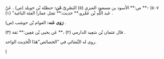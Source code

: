 ٥٠٧) -** ص:** الأسود بن مسعود العنزي (٥) البَصْرِيّ.**عَن:** حنظلة بْن خويلد (ص) . عَنْ عَبد اللَّهِ بْن عَمْرو،** حديث:** تقتل عمارا الفئة الباغية" (١) .

**رَوَى عَنه:** العوام بْن حوشب (ص) .

قال عثمان بْن سَعِيد الدارمي (٢) ،** عَن يحيى بْن مَعِين:** ثقة (٣) .

روى له النَّسَائي في "الخصائص"هَذَا الْحَدِيث الواحد.

(